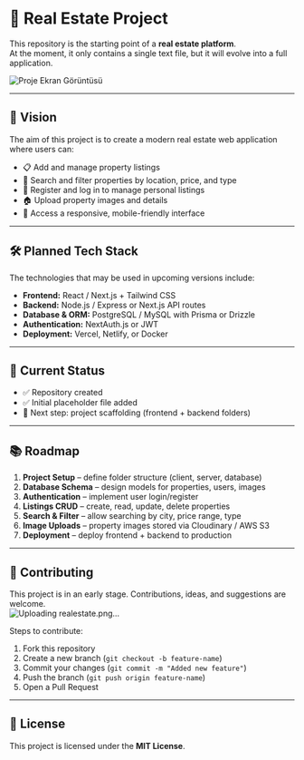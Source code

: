# 🏡 Real Estate Project

This repository is the starting point of a **real estate platform**.  
At the moment, it only contains a single text file, but it will evolve into a full application.

![Proje Ekran Görüntüsü](real-estate/client/src/github/1.png)

---

## 📖 Vision
The aim of this project is to create a modern real estate web application where users can:

- 📋 Add and manage property listings  
- 🔎 Search and filter properties by location, price, and type  
- 👤 Register and log in to manage personal listings  
- 🏠 Upload property images and details  
- 📱 Access a responsive, mobile-friendly interface  

---

## 🛠️ Planned Tech Stack
The technologies that may be used in upcoming versions include:

- **Frontend:** React / Next.js + Tailwind CSS  
- **Backend:** Node.js / Express or Next.js API routes  
- **Database & ORM:** PostgreSQL / MySQL with Prisma or Drizzle  
- **Authentication:** NextAuth.js or JWT  
- **Deployment:** Vercel, Netlify, or Docker  

---

## 🚀 Current Status
- ✅ Repository created  
- ✅ Initial placeholder file added  
- 🔄 Next step: project scaffolding (frontend + backend folders)  

---

## 📚 Roadmap
1. **Project Setup** – define folder structure (client, server, database)  
2. **Database Schema** – design models for properties, users, images  
3. **Authentication** – implement user login/register  
4. **Listings CRUD** – create, read, update, delete properties  
5. **Search & Filter** – allow searching by city, price range, type  
6. **Image Uploads** – property images stored via Cloudinary / AWS S3  
7. **Deployment** – deploy frontend + backend to production  

---

## 🤝 Contributing
This project is in an early stage. Contributions, ideas, and suggestions are welcome.  
![Uploading realestate.png…]()


Steps to contribute:
1. Fork this repository  
2. Create a new branch (`git checkout -b feature-name`)  
3. Commit your changes (`git commit -m "Added new feature"`)  
4. Push the branch (`git push origin feature-name`)  
5. Open a Pull Request  

---

## 📜 License
This project is licensed under the **MIT License**.
